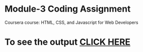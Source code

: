 

# Module-3 Coding Assignment

Coursera course: HTML, CSS, and Javascript for Web Developers

# To see the output [CLICK HERE](https://pratikksahu.github.io/html_coursera/Assignments/module-3/index.html)

